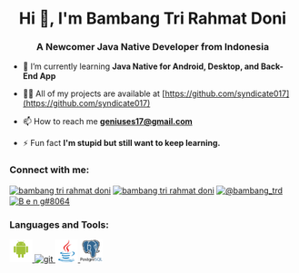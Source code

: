 <h1 align="center">Hi 👋, I'm Bambang Tri Rahmat Doni</h1>
<h3 align="center">A Newcomer Java Native Developer from Indonesia</h3>

- 🌱 I’m currently learning **Java Native for Android, Desktop, and Back-End App**

- 👨‍💻 All of my projects are available at [https://github.com/syndicate017](https://github.com/syndicate017)

- 📫 How to reach me **geniuses17@gmail.com**

- ⚡ Fun fact **I'm stupid but still want to keep learning.**

<h3 align="left">Connect with me:</h3>
<p align="left">
<a href="https://linkedin.com/in/bambang tri rahmat doni" target="blank"><img align="center" src="https://raw.githubusercontent.com/rahuldkjain/github-profile-readme-generator/master/src/images/icons/Social/linked-in-alt.svg" alt="bambang tri rahmat doni" height="30" width="40" /></a>
<a href="https://fb.com/bambang tri rahmat doni" target="blank"><img align="center" src="https://raw.githubusercontent.com/rahuldkjain/github-profile-readme-generator/master/src/images/icons/Social/facebook.svg" alt="bambang tri rahmat doni" height="30" width="40" /></a>
<a href="https://instagram.com/@bambang_trd" target="blank"><img align="center" src="https://raw.githubusercontent.com/rahuldkjain/github-profile-readme-generator/master/src/images/icons/Social/instagram.svg" alt="@bambang_trd" height="30" width="40" /></a>
<a href="https://discord.gg/B e n g#8064" target="blank"><img align="center" src="https://raw.githubusercontent.com/rahuldkjain/github-profile-readme-generator/master/src/images/icons/Social/discord.svg" alt="B e n g#8064" height="30" width="40" /></a>
</p>

<h3 align="left">Languages and Tools:</h3>
<p align="left"> <a href="https://developer.android.com" target="_blank" rel="noreferrer"> <img src="https://raw.githubusercontent.com/devicons/devicon/master/icons/android/android-original-wordmark.svg" alt="android" width="40" height="40"/> </a> <a href="https://git-scm.com/" target="_blank" rel="noreferrer"> <img src="https://www.vectorlogo.zone/logos/git-scm/git-scm-icon.svg" alt="git" width="40" height="40"/> </a> <a href="https://www.java.com" target="_blank" rel="noreferrer"> <img src="https://raw.githubusercontent.com/devicons/devicon/master/icons/java/java-original.svg" alt="java" width="40" height="40"/> </a> <a href="https://www.postgresql.org" target="_blank" rel="noreferrer"> <img src="https://raw.githubusercontent.com/devicons/devicon/master/icons/postgresql/postgresql-original-wordmark.svg" alt="postgresql" width="40" height="40"/> </a> </p>
